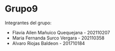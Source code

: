 # Grupo9

Integrantes del grupo:
- Flavia Ailen Mañuico Quequejana - 202110207
- Maria  Fernanda Surco Vergara - 202110358
- Alvaro Riojas Baldeon - 201710184